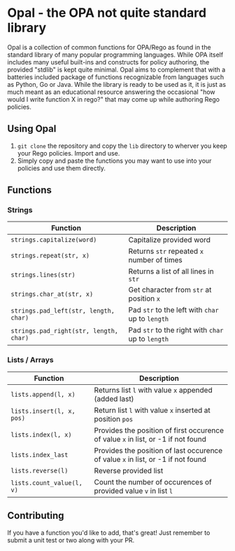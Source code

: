 # Opal - the OPA not quite standard library

Opal is a collection of common functions for OPA/Rego as found in the standard library of many popular programming languages. While OPA itself includes many useful built-ins and constructs for policy authoring, the provided "stdlib" is kept quite minimal. Opal aims to complement that with a batteries included package of functions recognizable from languages such as Python, Go or Java. While the library is ready to be used as it, it is just as much meant as an educational resource answering the occasional "how would I write function X in rego?" that may come up while authoring Rego policies.

## Using Opal

1. `git clone` the repository and copy the `lib` directory to wherver you keep your Rego policies. Import and use.
2. Simply copy and paste the functions you may want to use into your policies and use them directly.

## Functions

### Strings

| Function | Description |
|----------|-------------|
| `strings.capitalize(word)` | Capitalize provided word |
| `strings.repeat(str, x)` | Returns `str` repeated `x` number of times |
| `strings.lines(str)` | Returns a list of all lines in `str` |
| `strings.char_at(str, x)` | Get character from `str` at position `x` |
| `strings.pad_left(str, length, char)` | Pad `str` to the left with `char` up to `length` |
| `strings.pad_right(str, length, char)` | Pad `str` to the right with `char` up to `length` |

### Lists / Arrays

| Function | Description |
|----------|-------------|
| `lists.append(l, x)` | Returns list `l` with value `x` appended (added last) |
| `lists.insert(l, x, pos)` | Return list `l` with value `x` inserted at position `pos` |
| `lists.index(l, x)` | Provides the position of first occurence of value `x` in list, or -1 if not found |
| `lists.index_last `| Provides the position of last occurence of value `x` in list, or -1 if not found |
| `lists.reverse(l)` | Reverse provided list |
| `lists.count_value(l, v)` | Count the number of occurences of provided value `v` in list `l`|

## Contributing

If you have a function you'd like to add, that's great! Just remember to submit a unit test or two along with your PR.

